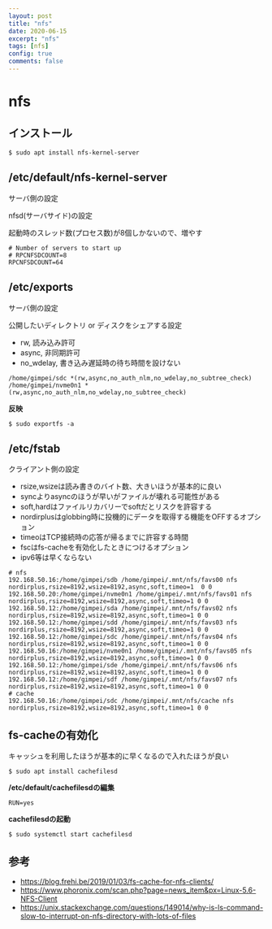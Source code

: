 ```yaml
---
layout: post
title: "nfs"
date: 2020-06-15
excerpt: "nfs"
tags: [nfs]
config: true
comments: false
---
```


# nfs

## インストール

```console
$ sudo apt install nfs-kernel-server
```

## /etc/default/nfs-kernel-server
サーバ側の設定

nfsd(サーバサイド)の設定  

起動時のスレッド数(プロセス数)が8個しかないので、増やす

```console
# Number of servers to start up
# RPCNFSDCOUNT=8
RPCNFSDCOUNT=64
```

## /etc/exports
サーバ側の設定

公開したいディレクトリ or ディスクをシェアする設定

 - rw, 読み込み許可
 - async, 非同期許可
 - no_wdelay, 書き込み遅延時の待ち時間を設けない

```console
/home/gimpei/sdc *(rw,async,no_auth_nlm,no_wdelay,no_subtree_check)
/home/gimpei/nvme0n1 *(rw,async,no_auth_nlm,no_wdelay,no_subtree_check)
```

**反映**  
```console
$ sudo exportfs -a
```

## /etc/fstab
クライアント側の設定

 - rsize,wsizeは読み書きのバイト数、大きいほうが基本的に良い  
 - syncよりasyncのほうが早いがファイルが壊れる可能性がある
 - soft,hardはファイルリカバリーでsoftだとリスクを許容する
 - nordirplusはglobbing時に投機的にデータを取得する機能をOFFするオプション
 - timeoはTCP接続時の応答が帰るまでに許容する時間
 - fscはfs-cacheを有効化したときにつけるオプション  
 - ipv6等は早くならない

```console
# nfs
192.168.50.16:/home/gimpei/sdb /home/gimpei/.mnt/nfs/favs00 nfs nordirplus,rsize=8192,wsize=8192,async,soft,timeo=1  0 0
192.168.50.20:/home/gimpei/nvme0n1 /home/gimpei/.mnt/nfs/favs01 nfs nordirplus,rsize=8192,wsize=8192,async,soft,timeo=1 0 0
192.168.50.12:/home/gimpei/sda /home/gimpei/.mnt/nfs/favs02 nfs nordirplus,rsize=8192,wsize=8192,async,soft,timeo=1 0 0
192.168.50.12:/home/gimpei/sdd /home/gimpei/.mnt/nfs/favs03 nfs nordirplus,rsize=8192,wsize=8192,async,soft,timeo=1 0 0
192.168.50.12:/home/gimpei/sdc /home/gimpei/.mnt/nfs/favs04 nfs nordirplus,rsize=8192,wsize=8192,async,soft,timeo=1 0 0
192.168.50.16:/home/gimpei/nvme0n1 /home/gimpei/.mnt/nfs/favs05 nfs nordirplus,rsize=8192,wsize=8192,async,soft,timeo=1 0 0
192.168.50.12:/home/gimpei/sde /home/gimpei/.mnt/nfs/favs06 nfs nordirplus,rsize=8192,wsize=8192,async,soft,timeo=1 0 0
192.168.50.12:/home/gimpei/sdf /home/gimpei/.mnt/nfs/favs07 nfs nordirplus,rsize=8192,wsize=8192,async,soft,timeo=1 0 0
# cache
192.168.50.16:/home/gimpei/sdc /home/gimpei/.mnt/nfs/cache nfs nordirplus,rsize=8192,wsize=8192,async,soft,timeo=1 0 0
```

## fs-cacheの有効化
キャッシュを利用したほうが基本的に早くなるので入れたほうが良い

```console
$ sudo apt install cachefilesd
```

**/etc/default/cachefilesdの編集**

```console
RUN=yes
```

**cachefilesdの起動**

```console
$ sudo systemctl start cachefilesd
```

## 参考
 - https://blog.frehi.be/2019/01/03/fs-cache-for-nfs-clients/
 - https://www.phoronix.com/scan.php?page=news_item&px=Linux-5.6-NFS-Client
 - https://unix.stackexchange.com/questions/149014/why-is-ls-command-slow-to-interrupt-on-nfs-directory-with-lots-of-files
